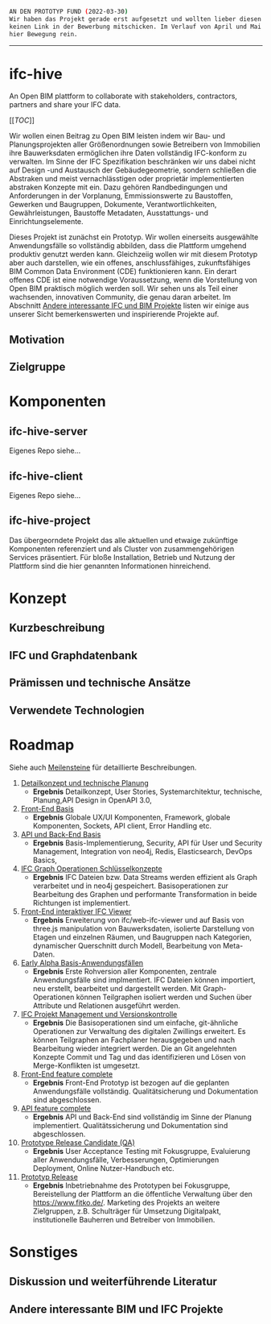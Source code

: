 
```bash
AN DEN PROTOTYP FUND (2022-03-30)
Wir haben das Projekt gerade erst aufgesetzt und wollten lieber diesen als gar
keinen Link in der Bewerbung mitschicken. Im Verlauf von April und Mai kommt
hier Bewegung rein.
```

---

# ifc-hive

An Open BIM plattform to collaborate with stakeholders, contractors, partners
and share your IFC data.

[[_TOC_]]

Wir wollen einen Beitrag zu Open BIM leisten indem wir Bau- und
Planungsprojekten aller Größenordnungen sowie Betreibern von Immobilien ihre
Bauwerksdaten ermöglichen ihre Daten vollständig IFC-konform zu verwalten. Im
Sinne der IFC Spezifikation beschränken wir uns dabei nicht auf Design -und
Austausch der Gebäudegeometrie, sondern schließen die Abstraken und meist
vernachlässtigen oder proprietär implementierten abstraken Konzepte mit ein.
Dazu gehören Randbedingungen und Anforderungen in der Vorplanung,
Emmissionswerte zu Baustoffen, Gewerken und Baugruppen, Dokumente,
Verantwortlichkeiten, Gewährleistungen, Baustoffe Metadaten, Ausstattungs- und
Einrichtungselemente. 

Dieses Projekt ist zunächst ein Prototyp. Wir wollen einerseits ausgewählte
Anwendungsfälle so vollständig abbilden, dass die Plattform umgehend produktiv
genutzt werden kann. Gleichzeiig wollen wir mit diesem Prototyp aber auch
darstellen, wie ein offenes, anschlussfähiges, zukunftsfähiges BIM Common Data
Environment (CDE) funktionieren kann. Ein derart offenes CDE ist eine notwendige
Voraussetzung, wenn die Vorstellung von Open BIM praktisch möglich werden soll.
Wir sehen uns als Teil einer wachsenden, innovativen Community, die genau daran
arbeitet. Im Abschnitt [Andere interessante IFC und BIM
Projekte](https://repo.karo.design/daniel/ifc-hive#andere-interessante-bim-und-ifc-projekte)
listen wir einige aus unserer Sicht bemerkenswerten und inspirierende Projekte
auf.


## Motivation

## Zielgruppe

# Komponenten

## ifc-hive-server
Eigenes Repo siehe...

## ifc-hive-client
Eigenes Repo siehe...

## ifc-hive-project
Das übergeorndete Projekt das alle aktuellen und etwaige zukünftige Komponenten
referenziert und als Cluster von zusammengehörigen Services präsentiert. Für
bloße Installation, Betrieb und Nutzung der Plattform sind die hier genannten
Informationen hinreichend.

# Konzept

## Kurzbeschreibung

## IFC und Graphdatenbank

## Prämissen und technische Ansätze

## Verwendete Technologien

# Roadmap

Siehe auch [Meilensteine](https://repo.karo.design/daniel/ifc-hive/-/milestones) für detaillierte Beschreibungen.

1. [Detailkonzept und technische Planung](https://repo.karo.design/daniel/ifc-hive/-/milestones/1)
    - **Ergebnis** Detailkonzept, User Stories, Systemarchitektur, technische, Planung,API Design in OpenAPI 3.0,
2. [Front-End Basis](https://repo.karo.design/daniel/ifc-hive/-/milestones/3)
    - **Ergebnis** Globale UX/UI Komponenten, Framework, globale Komponenten,
      Sockets, API client, Error Handling etc.
3. [API und Back-End Basis](https://repo.karo.design/daniel/ifc-hive/-/milestones/2)
    - **Ergebnis** Basis-Implementierung, Security, API für User und Security Management, Integration von neo4j, Redis, Elasticsearch, DevOps Basics, 
4. [IFC Graph Operationen Schlüsselkonzepte](https://repo.karo.design/daniel/ifc-hive/-/milestones/4)
    - **Ergebnis** IFC Dateien bzw. Data Streams werden effizient als Graph
  verarbeitet und in neo4j gespeichert. Basisoperationen zur Bearbeitung des
  Graphen und performante Transformation in beide Richtungen ist implementiert. 
5. [Front-End interaktiver IFC Viewer](https://repo.karo.design/daniel/ifc-hive/-/milestones/5)
    - **Ergebnis** Erweiterung von ifc/web-ifc-viewer und auf Basis von three.js
      manipulation von Bauwerksdaten, isolierte Darstellung von Etagen und
      einzelnen Räumen, und Baugruppen nach Kategorien, dynamischer Querschnitt
      durch Modell, Bearbeitung von Meta-Daten.
6. [Early Alpha Basis-Anwendungsfällen](https://repo.karo.design/daniel/ifc-hive/-/milestones/6)
    - **Ergebnis** Erste Rohversion aller Komponenten, zentrale Anwendungsfälle
     sind implmentiert. IFC Dateien können importiert, neu erstellt, bearbeitet
     und dargestellt werden. Mit Graph-Operationen können Teilgraphen isoliert
     werden und Suchen über Attribute und Relationen ausgeführt werden.
7. [IFC Projekt Management und Versionskontrolle](https://repo.karo.design/daniel/ifc-hive/-/milestones/7)
    - **Ergebnis** Die Basisoperationen sind um einfache, git-ähnliche Operationen
  zur Verwaltung des digitalen Zwillings erweitert. Es können Teilgraphen an
  Fachplaner herausgegeben und nach Bearbeitung wieder integriert werden. Die an
  Git angelehnten Konzepte Commit und Tag und das identifizieren und Lösen von
  Merge-Konflikten ist umgesetzt.
8. [Front-End feature complete](https://repo.karo.design/daniel/ifc-hive/-/milestones/9)
    - **Ergebnis** Front-End Prototyp ist bezogen auf die geplanten Anwendungsfälle vollständig. Qualitätsicherung und Dokumentation sind abgeschlossen.
9. [API feature complete](https://repo.karo.design/daniel/ifc-hive/-/milestones/8)
    - **Ergebnis** API und Back-End sind vollständig im Sinne der Planung
      implementiert. Qualitätssicherung und Dokumentation sind abgeschlossen.
10. [Prototype Release Candidate (QA)](https://repo.karo.design/daniel/ifc-hive/-/milestones/10)
    - **Ergebnis** User Acceptance Testing mit Fokusgruppe, Evaluierung aller Anwendungsfälle, Verbesserungen, Optimierungen Deployment, Online Nutzer-Handbuch  etc.
11. [Prototyp Release](https://repo.karo.design/daniel/ifc-hive/-/milestones/11)
    - **Ergebnis** Inbetriebnahme des Prototypen bei Fokusgruppe, Bereistellung der
      Plattform an die öffentliche Verwaltung über den https://www.fitko.de/.
      Marketing des Projekts an weitere Zielgruppen, z.B. Schulträger für
      Umsetzung Digitalpakt, institutionelle Bauherren und Betreiber von
      Immobilien.


# Sonstiges

## Diskussion und weiterführende Literatur

## Andere interessante BIM und IFC Projekte
